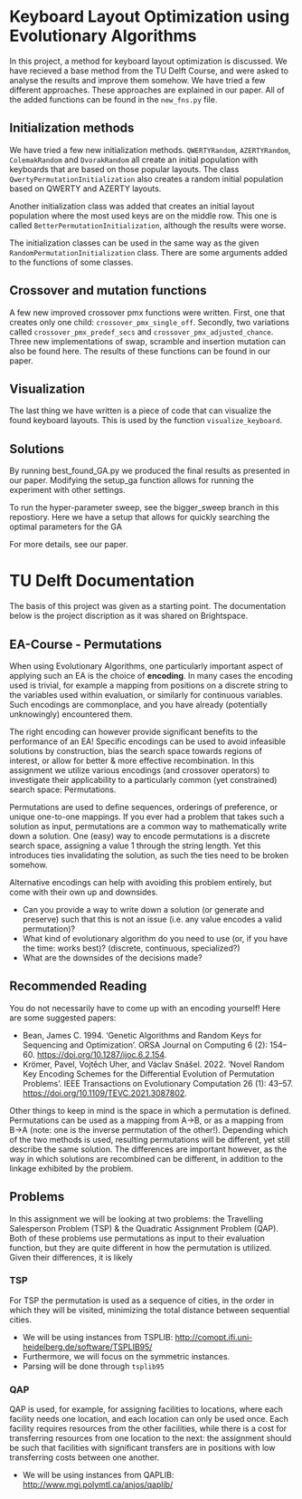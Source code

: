 # Keyboard Layout Optimization using Evolutionary Algorithms
In this project, a method for keyboard layout optimization is discussed. We have recieved a base method from the TU Delft Course, and were asked to analyse the results and improve them somehow. We have tried a few different approaches. These approaches are explained in our paper. All of the added functions can be found in the `new_fns.py` file. 

## Initialization methods
We have tried a few new initialization methods. `QWERTYRandom`, `AZERTYRandom`, `ColemakRandom` and `DvorakRandom` all create an initial population with keyboards that are based on those popular layouts. The class `QwertyPermutationInitialization` also creates a random initial population based on QWERTY and AZERTY layouts. 

Another initialization class was added that creates an initial layout population where the most used keys are on the middle row. This one is called `BetterPermutationInitialization`, although the results were worse.

The initialization classes can be used in the same way as the given `RandomPermutationInitialization` class. There are some arguments added to the functions of some classes.

## Crossover and mutation functions
A few new improved crossover pmx functions were written. First, one that creates only one child: `crossover_pmx_single_off`. Secondly, two variations called `crossover_pmx_predef_secs` and `crossover_pmx_adjusted_chance`. Three new implementations of swap, scramble and insertion mutation can also be found here. The results of these functions can be found in our paper.

## Visualization
The last thing we have written is a piece of code that can visualize the found keyboard layouts. This is used by the function `visualize_keyboard`. 

## Solutions
By running best_found_GA.py we produced the final results as presented in our paper.
Modifying the setup_ga function allows for running the experiment with other settings.

To run the hyper-parameter sweep, see the bigger_sweep branch in this repostiory.
Here we have a setup that allows for quickly searching the optimal parameters for the GA

For more details, see our paper.



# TU Delft Documentation
The basis of this project was given as a starting point. The documentation below is the project discription as it was shared on Brightspace.

## EA-Course - Permutations
When using Evolutionary Algorithms, one particularly important aspect of applying such an EA is the choice of **encoding**. In many cases the encoding used is trivial, for example a mapping from positions on a discrete string to the variables used within evaluation, or similarly for continuous variables. Such encodings are commonplace, and you have already (potentially unknowingly) encountered them.

The right encoding can however provide significant benefits to the performance of an EA! Specific encodings can be used to avoid infeasible solutions by construction, bias the search space towards regions of interest, or allow for better & more effective recombination. In this assignment we utilize various encodings (and crossover operators) to investigate their applicability to a particularly common (yet constrained) search space: Permutations.

Permutations are used to define sequences, orderings of preference, or unique one-to-one mappings. If you ever had a problem that takes such a solution as input, permutations are a common way to mathematically write down a solution. One (easy) way to encode permutations is a discrete search space, assigning a value 1 through the string length. Yet this introduces ties invalidating the solution, as such the ties need to be broken somehow.

Alternative encodings can help with avoiding this problem entirely, but come with their own up and downsides.
- Can you provide a way to write down a solution (or generate and preserve) such that this is not an issue (i.e. any value encodes a valid permutation)? 
- What kind of evolutionary algorithm do you need to use (or, if you have the time: works best)? (discrete, continuous, specialized?)
- What are the downsides of the decisions made?

## Recommended Reading
You do not necessarily have to come up with an encoding yourself! Here are some suggested papers:
- Bean, James C. 1994. ‘Genetic Algorithms and Random Keys for Sequencing and Optimization’. ORSA Journal on Computing 6 (2): 154–60. https://doi.org/10.1287/ijoc.6.2.154.
- Krömer, Pavel, Vojtěch Uher, and Václav Snášel. 2022. ‘Novel Random Key Encoding Schemes for the Differential Evolution of Permutation Problems’. IEEE Transactions on Evolutionary Computation 26 (1): 43–57. https://doi.org/10.1109/TEVC.2021.3087802.

Other things to keep in mind is the space in which a permutation is defined. Permutations can be used as a mapping from A->B, or as a mapping from B->A (note: one is the inverse permutation of the other!). Depending which of the two methods is used, resulting permutations will be different, yet still describe the same solution. The differences are important however, as the way in which solutions are recombined can be different, in addition to the linkage exhibited by the problem.

## Problems
In this assignment we will be looking at two problems: the Travelling Salesperson Problem (TSP) & the Quadratic Assignment Problem (QAP). Both of these problems use permutations as input to their evaluation function, but they are quite different in how the permutation is utilized. Given their differences, it is likely

### TSP
For TSP the permutation is used as a sequence of cities, in the order in which they will be visited, minimizing the total distance between sequential cities.

- We will be using instances from TSPLIB: http://comopt.ifi.uni-heidelberg.de/software/TSPLIB95/
- Furthermore, we will focus on the symmetric instances.
- Parsing will be done through `tsplib95`

### QAP
QAP is used, for example, for assigning facilities to locations, where each facility needs one location, and each location can only be used once. Each facility requires resources from the other facilities, while there is a cost for transferring resources from one location to the next: the assignment should be such that facilities with significant transfers are in positions with low transferring costs between one another.

- We will be using instances from QAPLIB: http://www.mgi.polymtl.ca/anjos/qaplib/
